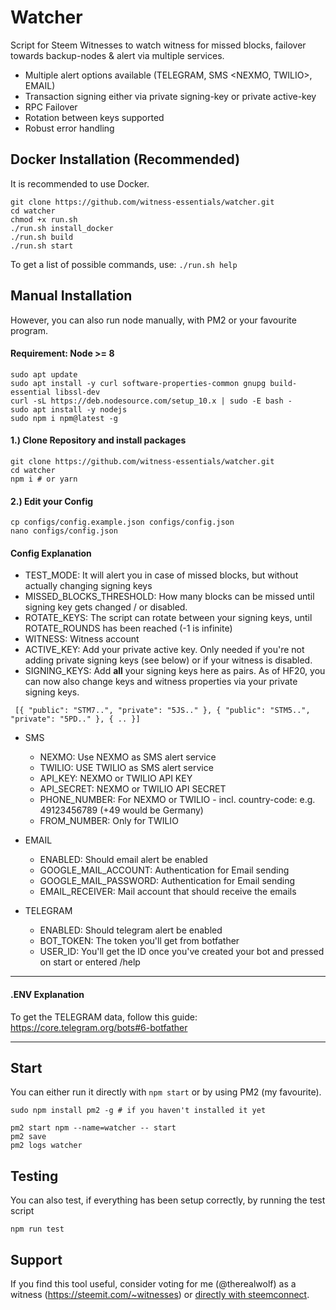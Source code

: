 # Watcher

Script for Steem Witnesses to watch witness for missed blocks, failover towards backup-nodes & alert via multiple services.

- Multiple alert options available (TELEGRAM, SMS <NEXMO, TWILIO>, EMAIL)
- Transaction signing either via private signing-key or private active-key
- RPC Failover
- Rotation between keys supported
- Robust error handling


## Docker Installation (Recommended)
It is recommended to use Docker.

```
git clone https://github.com/witness-essentials/watcher.git
cd watcher
chmod +x run.sh
./run.sh install_docker
./run.sh build
./run.sh start
```

To get a list of possible commands, use: `./run.sh help`

## Manual Installation

However, you can also run node manually, with PM2 or your favourite program.

#### Requirement: Node >= 8
```
sudo apt update
sudo apt install -y curl software-properties-common gnupg build-essential libssl-dev
curl -sL https://deb.nodesource.com/setup_10.x | sudo -E bash -
sudo apt install -y nodejs
sudo npm i npm@latest -g
```

#### 1.) Clone Repository and install packages
```
git clone https://github.com/witness-essentials/watcher.git
cd watcher
npm i # or yarn
```

#### 2.) Edit your Config
```
cp configs/config.example.json configs/config.json
nano configs/config.json
```

#### Config Explanation

- TEST_MODE: It will alert you in case of missed blocks, but without actually changing signing keys
- MISSED_BLOCKS_THRESHOLD: How many blocks can be missed until signing key gets changed / or disabled.
- ROTATE_KEYS: The script can rotate between your signing keys, until ROTATE_ROUNDS has been reached (-1 is infinite)
- WITNESS: Witness account
- ACTIVE_KEY: Add your private active key. Only needed if you're not adding private signing keys (see below) or if your witness is disabled.
- SIGNING_KEYS: Add **all** your signing keys here as pairs. As of HF20, you can now also change keys and witness properties via your private signing keys.

```
 [{ "public": "STM7..", "private": "5JS.." }, { "public": "STM5..", "private": "5PD.." }, { .. }]
```

- SMS
  - NEXMO: Use NEXMO as SMS alert service
  - TWILIO: USE TWILIO as SMS alert service
  - API_KEY: NEXMO or TWILIO API KEY
  - API_SECRET: NEXMO or TWILIO API SECRET
  - PHONE_NUMBER: For NEXMO or TWILIO - incl. country-code: e.g. 49123456789 (+49 would be Germany)
  - FROM_NUMBER: Only for TWILIO

- EMAIL
  - ENABLED: Should email alert be enabled
  - GOOGLE_MAIL_ACCOUNT: Authentication for Email sending
  - GOOGLE_MAIL_PASSWORD: Authentication for Email sending
  - EMAIL_RECEIVER: Mail account that should receive the emails

- TELEGRAM
  - ENABLED: Should telegram alert be enabled
  - BOT_TOKEN: The token you'll get from botfather
  - USER_ID: You'll get the ID once you've created your bot and pressed on start or entered /help  

---

#### .ENV Explanation



To get the TELEGRAM data, follow this guide: https://core.telegram.org/bots#6-botfather

---

## Start

You can either run it directly with `npm start` or by using PM2 (my favourite).

```
sudo npm install pm2 -g # if you haven't installed it yet

pm2 start npm --name=watcher -- start
pm2 save
pm2 logs watcher
```

## Testing

You can also test, if everything has been setup correctly, by running the test script

```
npm run test
```

## Support

If you find this tool useful, consider voting for me (@therealwolf) as a witness (https://steemit.com/~witnesses) or <a href="https://v2.steemconnect.com/sign/account-witness-vote?witness=therealwolf&approve=1">directly with steemconnect</a>.

